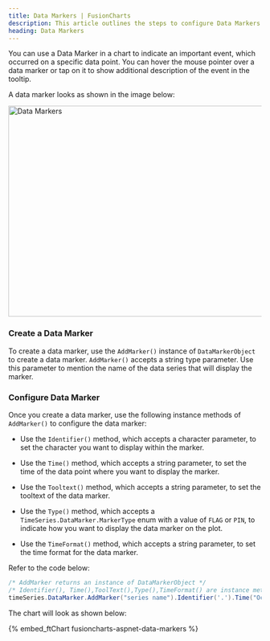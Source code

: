 ```yaml
---
title: Data Markers | FusionCharts
description: This article outlines the steps to configure Data Markers.
heading: Data Markers
---
```


You can use a Data Marker in a chart to indicate an important event, which occurred on a specific data point. You can hover the mouse pointer over a data marker or tap on it to show additional description of the event in the tooltip.

A data marker looks as shown in the image below:

<img src="{% site.BASE_URL %}/images/fusiontime-component-data-markers.png" alt="Data Markers" width="700" height="420">

### Create a Data Marker

To create a data marker, use the `AddMarker()` instance of `DataMarkerObject` to create a data marker. `AddMarker()` accepts a string type parameter. Use this parameter to mention the name of the data series that will display the marker.

### Configure Data Marker

Once you create a data marker, use the following instance methods of `AddMarker()` to configure the data marker:

- Use the `Identifier()` method, which accepts a character parameter, to set the character you want to display within the marker.

- Use the `Time()` method, which accepts a string parameter, to set the time of the data point where you want to display the marker.

- Use the `Tooltext()` method, which accepts a string parameter, to set the tooltext of the data marker.

- Use the `Type()` method, which accepts a `TimeSeries.DataMarker.MarkerType` enum with a value of `FLAG` or `PIN`, to indicate how you want to display the data marker on the plot.

- Use the `TimeFormat()` method, which accepts a string parameter, to set the time format for the data marker.

Refer to the code below:

```csharp
/* AddMarker returns an instance of DataMarkerObject */
/* Identifier(), Time(),ToolText(),Type(),TimeFormat() are instance method of AddMarker and can be invoked as : */
timeSeries.DataMarker.AddMarker("series name").Identifier('.').Time("Oct-1987").ToolText("The FED is forced to ease rate after the stock market crash").Type(TimeSeries.DataMarker.MarkerType.FLAG).TimeFormat("%b-%Y");
```

The chart will look as shown below:

{% embed_ftChart fusioncharts-aspnet-data-markers %}
